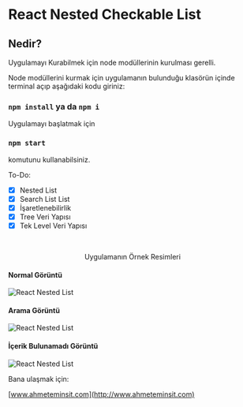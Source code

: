 # React Nested Checkable List

## Nedir?



Uygulamayı Kurabilmek için node modüllerinin kurulması gerelli. 

Node modüllerini kurmak için uygulamanın bulunduğu klasörün içinde terminal açıp aşağıdaki kodu giriniz: 

### `npm install` ya da `npm i`
Uygulamayı başlatmak için

### `npm start`
komutunu kullanabilsiniz.

To-Do:
 - [X] Nested List
 - [X] Search List List 
 - [X] İşaretlenebilirlik
 - [X] Tree Veri Yapısı
 - [X] Tek Level Veri Yapısı

<br/>


<p align="center">
Uygulamanın Örnek Resimleri

#### Normal Görüntü

![React Nested List](https://ultraimg.com/images/2018/12/30/PKUY.jpg)

#### Arama Görüntü

![React Nested List](https://ultraimg.com/images/2018/12/30/PKUv.jpg)

#### İçerik Bulunamadı Görüntü

![React Nested List](https://ultraimg.com/images/2018/12/30/PKUM.jpg)

</p>

Bana ulaşmak için:

[www.ahmeteminsit.com](http://www.ahmeteminsit.com)
